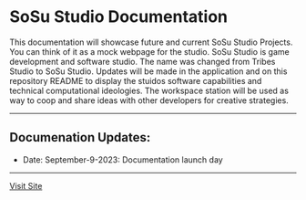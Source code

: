 # SoSu Studio Documentation

This documentation will showcase future and current SoSu Studio Projects. You can think of it as a mock webpage for the studio.
SoSu Studio is game development and software studio. The name was changed from Tribes Studio to SoSu Studio. Updates will be made in
the application and on this repository README to display the stuidos software capabilities and technical computational ideologies. The workspace station
will be used as way to coop and share ideas with other developers for creative strategies.
<hr />

## Documenation Updates:
* Date: September-9-2023: Documentation launch day
<hr />

[Visit Site](https://sosu-studio-doc.vercel.app/)